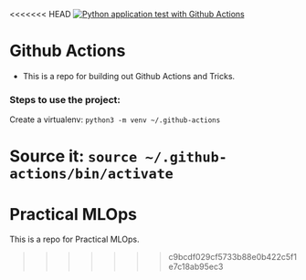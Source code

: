 <<<<<<< HEAD
[![Python application test with Github Actions](https://github.com/ThinamXx/Github-Actions/actions/workflows/main.yml/badge.svg)](https://github.com/ThinamXx/Github-Actions/actions/workflows/main.yml)

# **Github Actions**
- This is a repo for building out Github Actions and Tricks. 

### Steps to use the project:

Create a virtualenv:
```python3 -m venv ~/.github-actions```

Source it:
```source ~/.github-actions/bin/activate```
=======
# Practical MLOps

This is a repo for Practical MLOps. 
>>>>>>> c9bcdf029cf5733b88e0b422c5f1e7c18ab95ec3
